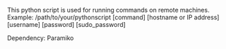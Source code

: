 This python script is used for running commands on remote machines.
Example: /path/to/your/pythonscript [command] [hostname or IP address] [username] [password] [sudo_password]

Dependency: Paramiko
